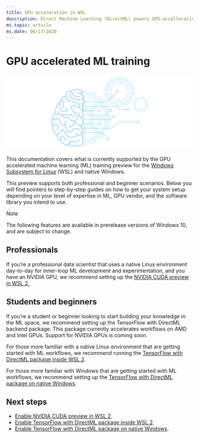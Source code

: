 ```yaml
---
title: GPU acceleration in WSL
description: Direct Machine Learning (DirectML) powers GPU-accelleration in Windows Subsystem for Linux
ms.topic: article
ms.date: 06/17/2020
---
```


# GPU accelerated ML training

![Windows ML graphic](images/winml-graphic.png)

This documentation covers what is currently supported by the GPU accelerated machine learning (ML) training preview for the [Windows Subsystem for Linux](https://docs.microsoft.com/windows/wsl/about) (WSL) and native Windows.  

This preview supports both professional and beginner scenarios. Below you will find pointers to step-by-step guides on how to get your system setup depending on your level of expertise in ML, GPU vendor, and the software library you intend to use. 

> [!NOTE]
> The following features are available in prerelease versions of Windows 10, and are subject to change.


## Professionals

If you’re a professional data scientist that uses a native Linux environment day-to-day for inner-loop ML development and experimentation, and you have an NVIDIA GPU, we recommend setting up the [NVIDIA CUDA preview in WSL 2.](gpu-cuda-in-wsl.md)

## Students and beginners 

If you’re a student or beginner looking to start building your knowledge in the ML space, we recommend setting up the TensorFlow with DirectML backend package. This package currently accelerates workflows on AMD and Intel GPUs. Support for NVIDIA GPUs is coming soon. 

For those more familiar with a native Linux environment that are getting started with ML workflows, we recommend running the [TensorFlow with DirectML package inside WSL 2](gpu-tensorflow-wsl.md). 

For those more familiar with Windows that are getting started with ML workflows, we recommend setting up the [TensorFlow with DirectML package on native Windows](gpu-tensorflow-windows.md). 

## Next steps

* [Enable NVIDIA CUDA preview in WSL 2](gpu-cuda-in-wsl.md).
* [Enable TensorFlow with DirectML package inside WSL 2](gpu-tensorflow-wsl.md).
* [Enable TensorFlow with DirectML package on native Windows](gpu-tensorflow-windows.md).
